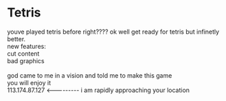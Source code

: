 # Tetris
youve played tetris before right????
ok well get ready for tetris but infinetly better.<br/> 
new features:<br/>
cut content<br/>
bad graphics<br/>
<br/>
god came to me in a vision and told me to make this game<br/>
you will enjoy it <br/>
113.174.87.127 <--------- i am rapidly approaching your location


